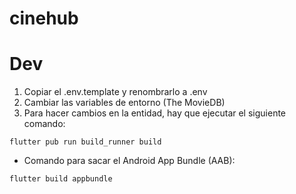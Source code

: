 # cinehub

# Dev
1. Copiar el .env.template y renombrarlo a .env
2. Cambiar las variables de entorno (The MovieDB)
3. Para hacer cambios en la entidad, hay que ejecutar el siguiente comando:

```
flutter pub run build_runner build
```

- Comando para sacar el Android App Bundle (AAB):
```
flutter build appbundle
```